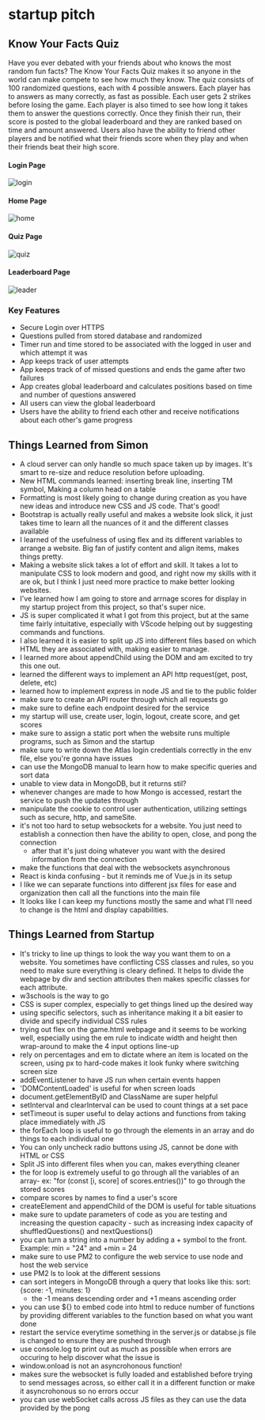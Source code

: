 # startup pitch

## Know Your Facts Quiz


Have you ever debated with your friends about who knows the most random fun facts? The Know Your Facts Quiz makes it so anyone in the world can make compete to see how much they know. The quiz consists of 100 randomized questions, each with 4 possible answers. Each player has to answers as many correctly, as fast as possible. Each user gets 2 strikes before losing the game. Each player is also timed to see how long it takes them to answer the questions correctly. Once they finish their run, their score is posted to the global leaderboard and they are ranked based on time and amount answered. Users also have the ability to friend other players and be notified what their friends score when they play and when their friends beat their high score. 

#### Login Page

![login](login.jpeg)

#### Home Page

![home](homePage.jpeg)

#### Quiz Page 

![quiz](quiz.jpeg)

#### Leaderboard Page 

![leader](leaderboard.jpeg)

### Key Features 
- Secure Login over HTTPS
- Questions pulled from stored database and randomized
- Timer run and time stored to be associated with the logged in user and which attempt it was
- App keeps track of user attempts 
- App keeps track of of missed questions and ends the game after two failures
- App creates global leaderboard and calculates positions based on time and number of questions answered 
- All users can view the global leaderboard
- Users have the ability to friend each other and receive notifications about each other's game progress 

## Things Learned from Simon
- A cloud server can only handle so much space taken up by images. It's smart to re-size and reduce resolution before uploading.
- New HTML commands learned: inserting break line, inserting TM symbol, Making a column head on a table
- Formatting is most likely going to change during creation as you have new ideas and introduce new CSS and JS code. That's good!
- Bootstrap is actually really useful and makes a website look slick, it just takes time to learn all the nuances of it and the different classes available 
- I learned of the usefulness of using flex and its different variables to arrange a website. Big fan of justify content and align items, makes things pretty.
- Making a website slick takes a lot of effort and skill. It takes a lot to manipulate CSS to look modern and good, and right now my skills with it are ok, but I think I just need more practice to make better looking websites.
- I've learned how I am going to store and arrnage scores for display in my startup project from this project, so that's super nice.
- JS is super complicated it what I got from this project, but at the same time fairly intuitative, especially with VScode helping out by suggesting commands and functions.
- I also learned it is easier to split up JS into different files based on which HTML they are associated with, making easier to manage.
- I learned more about appendChild using the DOM and am excited to try this one out.
- learned the different ways to implement an API http request(get, post, delete, etc)
- learned how to implement express in node JS and tie to the public folder 
- make sure to create an API router through which all requests go
- make sure to define each endpoint desired for the service 
- my startup will use, create user, login, logout, create score, and get scores 
- make sure to assign a static port when the website runs multiple programs, such as Simon and the startup
- make sure to write down the Atlas login credentials correctly in the env file, else you're gonna have issues 
- can use the MongoDB manual to learn how to make specific queries and sort data
- unable to view data in MongoDB, but it returns stil?
- whenever changes are made to how Mongo is accessed, restart the service to push the updates through 
- manipulate the cookie to control user authentication, utilizing settings such as secure, http, and sameSite.
- it's not too hard to setup websockets for a website. You just need to establish a connection then have the ability to open, close, and pong the connection
    - after that it's just doing whatever you want with the desired information from the connection
- make the functions that deal with the websockets asynchronous 
- React is kinda confusing - but it reminds me of Vue.js in its setup
- I like we can separate functions into different jsx files for ease and organization then call all the functions into the main file
- It looks like I can keep my functions mostly the same and what I'll need to change is the html and display capabilities.


## Things Learned from Startup
- It's tricky to line up things to look the way you want them to on a website. You sometimes have conflicting CSS classes and rules, so you need to make sure everything is cleary defined. It helps to divide the webpage by div and section attributes then makes specific classes for each attribute.  
- w3schools is the way to go
- CSS is super complex, especially to get things lined up the desired way
- using specific selectors, such as inheritance making it a bit easier to divide and specify individual CSS rules
- trying out flex on the game.html webpage and it seems to be working well, especially using the em rule to indicate width and height then wrap-around to make the 4 input options line-up
- rely on percentages and em to dictate where an item is located on the screen, using px to hard-code makes it look funky where switching screen size
- addEventListener to have JS run when certain events happen
- 'DOMContentLoaded' is useful for when screen loads
- document.getElementByID and ClassName are super helpful 
- setInterval and clearInterval can be used to count things at a set pace
- setTimeout is super useful to delay actions and functions from taking place immediately with JS
- the forEach loop is useful to go through the elements in an array and do things to each individual one
- You can only uncheck radio buttons using JS, cannot be done with HTML or CSS
- Split JS into different files when you can, makes everything cleaner
- the for loop is extremely useful to go through all the variables of an array- ex: "for (const [i, score] of scores.entries())" to go through the stored scores
- compare scores by names to find a user's score
- createElement and appendChild of the DOM is useful for table situations 
- make sure to update parameters of code as you are testing and increasing the question capacity - such as increasing index capacity of shuffledQuestions() and nextQuestions()
- you can turn a string into a number by adding a + symbol to the front. Example: min = "24" and +min = 24
- make sure to use PM2 to configure the web service to use node and host the web service
- use PM2 ls to look at the different sessions
- can sort integers in MongoDB through a query that looks like this: sort: {score: -1, minutes: 1}
    - the -1 means descending order and +1 means ascending order
- you can use ${} to embed code into html to reduce number of functions by providing different variables to the function based on what you want done
- restart the service everytime something in the server.js or databse.js file is changed to ensure they are pushed through 
- use console.log to print out as much as possible when errors are occuring to help discover what the issue is
- window.onload is not an asyncrohonous function!
- makes sure the websocket is fully loaded and established before trying to send messages across, so either call it in a different function or make it asyncrohonous so no errors occur
- you can use webSocket calls across JS files as they can use the data provided by the pong
